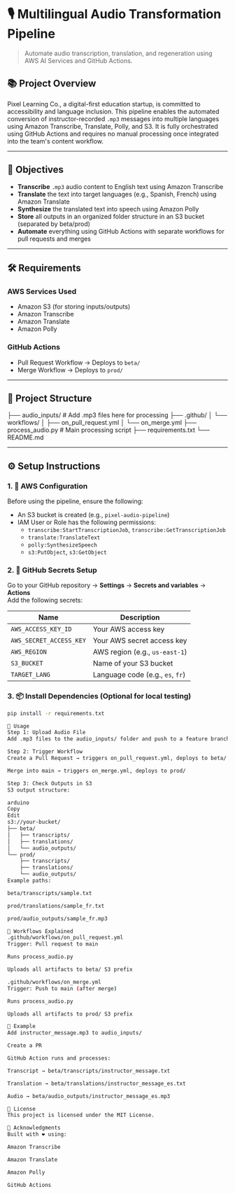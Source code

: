 # 🎙️ Multilingual Audio Transformation Pipeline

> Automate audio transcription, translation, and regeneration using AWS AI Services and GitHub Actions.

## 📚 Project Overview

Pixel Learning Co., a digital-first education startup, is committed to accessibility and language inclusion. This pipeline enables the automated conversion of instructor-recorded `.mp3` messages into multiple languages using Amazon Transcribe, Translate, Polly, and S3. It is fully orchestrated using GitHub Actions and requires no manual processing once integrated into the team's content workflow.

---

## 🎯 Objectives

- **Transcribe** `.mp3` audio content to English text using Amazon Transcribe  
- **Translate** the text into target languages (e.g., Spanish, French) using Amazon Translate  
- **Synthesize** the translated text into speech using Amazon Polly  
- **Store** all outputs in an organized folder structure in an S3 bucket (separated by beta/prod)  
- **Automate** everything using GitHub Actions with separate workflows for pull requests and merges  

---

## 🛠️ Requirements

### AWS Services Used
- Amazon S3 (for storing inputs/outputs)
- Amazon Transcribe
- Amazon Translate
- Amazon Polly

### GitHub Actions
- Pull Request Workflow → Deploys to `beta/`
- Merge Workflow → Deploys to `prod/`

---

## 🧱 Project Structure

├── audio_inputs/ # Add .mp3 files here for processing
├── .github/
│ └── workflows/
│ ├── on_pull_request.yml
│ └── on_merge.yml
├── process_audio.py # Main processing script
├── requirements.txt
└── README.md


---

## ⚙️ Setup Instructions

### 1. 🧰 AWS Configuration

Before using the pipeline, ensure the following:

- An S3 bucket is created (e.g., `pixel-audio-pipeline`)
- IAM User or Role has the following permissions:
  - `transcribe:StartTranscriptionJob`, `transcribe:GetTranscriptionJob`
  - `translate:TranslateText`
  - `polly:SynthesizeSpeech`
  - `s3:PutObject`, `s3:GetObject`

### 2. 🔐 GitHub Secrets Setup

Go to your GitHub repository → **Settings** → **Secrets and variables** → **Actions**  
Add the following secrets:

| Name               | Description                          |
|--------------------|--------------------------------------|
| `AWS_ACCESS_KEY_ID`     | Your AWS access key              |
| `AWS_SECRET_ACCESS_KEY` | Your AWS secret access key       |
| `AWS_REGION`            | AWS region (e.g., `us-east-1`)   |
| `S3_BUCKET`             | Name of your S3 bucket           |
| `TARGET_LANG`           | Language code (e.g., `es`, `fr`) |

### 3. 📦 Install Dependencies (Optional for local testing)

```bash
pip install -r requirements.txt

🚀 Usage
Step 1: Upload Audio File
Add .mp3 files to the audio_inputs/ folder and push to a feature branch.

Step 2: Trigger Workflow
Create a Pull Request → triggers on_pull_request.yml, deploys to beta/

Merge into main → triggers on_merge.yml, deploys to prod/

Step 3: Check Outputs in S3
S3 output structure:

arduino
Copy
Edit
s3://your-bucket/
├── beta/
│   ├── transcripts/
│   ├── translations/
│   └── audio_outputs/
└── prod/
    ├── transcripts/
    ├── translations/
    └── audio_outputs/
Example paths:

beta/transcripts/sample.txt

prod/translations/sample_fr.txt

prod/audio_outputs/sample_fr.mp3

📜 Workflows Explained
.github/workflows/on_pull_request.yml
Trigger: Pull request to main

Runs process_audio.py

Uploads all artifacts to beta/ S3 prefix

.github/workflows/on_merge.yml
Trigger: Push to main (after merge)

Runs process_audio.py

Uploads all artifacts to prod/ S3 prefix

🧪 Example
Add instructor_message.mp3 to audio_inputs/

Create a PR

GitHub Action runs and processes:

Transcript → beta/transcripts/instructor_message.txt

Translation → beta/translations/instructor_message_es.txt

Audio → beta/audio_outputs/instructor_message_es.mp3

📄 License
This project is licensed under the MIT License.

🙌 Acknowledgments
Built with ❤️ using:

Amazon Transcribe

Amazon Translate

Amazon Polly

GitHub Actions
